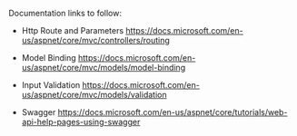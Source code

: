 Documentation links to follow:

- Http Route and Parameters
https://docs.microsoft.com/en-us/aspnet/core/mvc/controllers/routing

- Model Binding
https://docs.microsoft.com/en-us/aspnet/core/mvc/models/model-binding

- Input Validation
https://docs.microsoft.com/en-us/aspnet/core/mvc/models/validation

- Swagger
https://docs.microsoft.com/en-us/aspnet/core/tutorials/web-api-help-pages-using-swagger